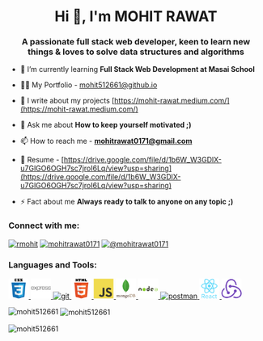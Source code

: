 <h1 align="center">Hi 👋, I'm MOHIT RAWAT</h1>
<h3 align="center">A passionate full stack web developer, keen to learn new things & loves to solve data structures and algorithms</h3>

- 🌱 I’m currently learning **Full Stack Web Development at Masai School**

- 👨‍💻 My Portfolio - [mohit512661@github.io](mohit512661@github.io)

- 📝 I write about my projects [https://mohit-rawat.medium.com/](https://mohit-rawat.medium.com/)

- 💬 Ask me about **How to keep yourself motivated ;)**

- 📫 How to reach me - **mohitrawat0171@gmail.com**

- 📄 Resume -  [https://drive.google.com/file/d/1b6W_W3GDlX-u7GlGO6OGH7sc7jroI6Lq/view?usp=sharing](https://drive.google.com/file/d/1b6W_W3GDlX-u7GlGO6OGH7sc7jroI6Lq/view?usp=sharing)

- ⚡ Fact about me **Always ready to talk to anyone on any topic ;)**

<h3 align="left">Connect with me:</h3>
<p align="left">
<a href="https://linkedin.com/in/rmohit" target="blank"><img align="center" src="https://raw.githubusercontent.com/rahuldkjain/github-profile-readme-generator/master/src/images/icons/Social/linked-in-alt.svg" alt="rmohit" height="30" width="40" /></a>
<a href="https://www.hackerrank.com/mohitrawat0171" target="blank"><img align="center" src="https://raw.githubusercontent.com/rahuldkjain/github-profile-readme-generator/master/src/images/icons/Social/hackerrank.svg" alt="mohitrawat0171" height="30" width="40" /></a>
<a href="https://www.hackerearth.com/@mohitrawat0171" target="blank"><img align="center" src="https://raw.githubusercontent.com/rahuldkjain/github-profile-readme-generator/master/src/images/icons/Social/hackerearth.svg" alt="@mohitrawat0171" height="30" width="40" /></a>
</p>

<h3 align="left">Languages and Tools:</h3>
<p align="left"> <a href="https://www.w3schools.com/css/" target="_blank"> <img src="https://raw.githubusercontent.com/devicons/devicon/master/icons/css3/css3-original-wordmark.svg" alt="css3" width="40" height="40"/> </a> <a href="https://expressjs.com" target="_blank"> <img src="https://raw.githubusercontent.com/devicons/devicon/master/icons/express/express-original-wordmark.svg" alt="express" width="40" height="40"/> </a> <a href="https://git-scm.com/" target="_blank"> <img src="https://www.vectorlogo.zone/logos/git-scm/git-scm-icon.svg" alt="git" width="40" height="40"/> </a> <a href="https://www.w3.org/html/" target="_blank"> <img src="https://raw.githubusercontent.com/devicons/devicon/master/icons/html5/html5-original-wordmark.svg" alt="html5" width="40" height="40"/> </a> <a href="https://developer.mozilla.org/en-US/docs/Web/JavaScript" target="_blank"> <img src="https://raw.githubusercontent.com/devicons/devicon/master/icons/javascript/javascript-original.svg" alt="javascript" width="40" height="40"/> </a> <a href="https://www.mongodb.com/" target="_blank"> <img src="https://raw.githubusercontent.com/devicons/devicon/master/icons/mongodb/mongodb-original-wordmark.svg" alt="mongodb" width="40" height="40"/> </a> <a href="https://nodejs.org" target="_blank"> <img src="https://raw.githubusercontent.com/devicons/devicon/master/icons/nodejs/nodejs-original-wordmark.svg" alt="nodejs" width="40" height="40"/> </a> <a href="https://postman.com" target="_blank"> <img src="https://www.vectorlogo.zone/logos/getpostman/getpostman-icon.svg" alt="postman" width="40" height="40"/> </a> <a href="https://reactjs.org/" target="_blank"> <img src="https://raw.githubusercontent.com/devicons/devicon/master/icons/react/react-original-wordmark.svg" alt="react" width="40" height="40"/> </a> <a href="https://redux.js.org" target="_blank"> <img src="https://raw.githubusercontent.com/devicons/devicon/master/icons/redux/redux-original.svg" alt="redux" width="40" height="40"/> </a> </p>

<p><img align="left" src="https://github-readme-stats.vercel.app/api/top-langs?username=mohit512661&show_icons=true&locale=en&layout=compact" alt="mohit512661" /></p>

<p>&nbsp;<img align="center" src="https://github-readme-stats.vercel.app/api?username=mohit512661&show_icons=true&locale=en" alt="mohit512661" /></p>

<p><img align="center" src="https://github-readme-streak-stats.herokuapp.com/?user=mohit512661&" alt="mohit512661" /></p>
